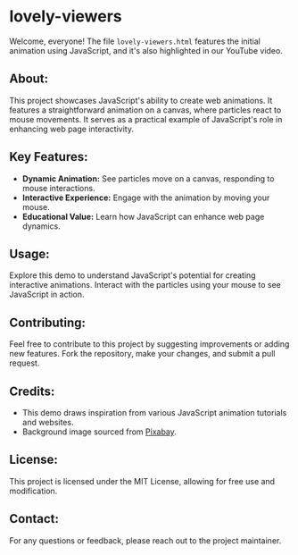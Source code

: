 # lovely-viewers
Welcome, everyone! The file `lovely-viewers.html` features the initial animation using JavaScript, and it's also highlighted in our YouTube video.

## About:
This project showcases JavaScript's ability to create web animations. It features a straightforward animation on a canvas, where particles react to mouse movements. It serves as a practical example of JavaScript's role in enhancing web page interactivity.

## Key Features:
- **Dynamic Animation:** See particles move on a canvas, responding to mouse interactions.
- **Interactive Experience:** Engage with the animation by moving your mouse.
- **Educational Value:** Learn how JavaScript can enhance web page dynamics.

## Usage:
Explore this demo to understand JavaScript's potential for creating interactive animations. Interact with the particles using your mouse to see JavaScript in action.

## Contributing:
Feel free to contribute to this project by suggesting improvements or adding new features. Fork the repository, make your changes, and submit a pull request.

## Credits:
- This demo draws inspiration from various JavaScript animation tutorials and websites.
- Background image sourced from [Pixabay](https://pixabay.com/photos/man-resting-person-cliff-edge-2178598/).

## License:
This project is licensed under the MIT License, allowing for free use and modification.

## Contact:
For any questions or feedback, please reach out to the project maintainer.
